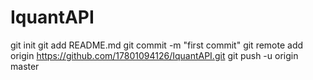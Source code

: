 # IquantAPI
git init
git add README.md
git commit -m "first commit"
git remote add origin https://github.com/17801094126/IquantAPI.git
git push -u origin master
